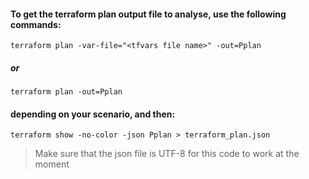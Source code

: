 #### To get the terraform plan output file to analyse, use the following commands:
```
terraform plan -var-file="<tfvars file name>" -out=Pplan
```
##### or
```
terraform plan -out=Pplan
```
#### depending on your scenario, and then:
```
terraform show -no-color -json Pplan > terraform_plan.json
```
> Make sure that the json file is UTF-8 for this code to work at the moment
